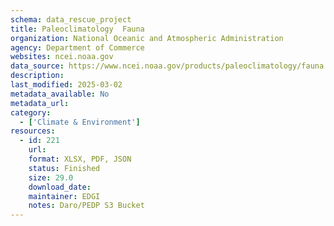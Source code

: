 ```yaml
---
schema: data_rescue_project 
title: Paleoclimatology  Fauna
organization: National Oceanic and Atmospheric Administration
agency: Department of Commerce
websites: ncei.noaa.gov
data_source: https://www.ncei.noaa.gov/products/paleoclimatology/fauna
description: 
last_modified: 2025-03-02
metadata_available: No
metadata_url: 
category:
  - ['Climate & Environment'] 
resources:
  - id: 221
    url: 
    format: XLSX, PDF, JSON
    status: Finished
    size: 29.0
    download_date: 
    maintainer: EDGI
    notes: Daro/PEDP S3 Bucket
---
```

